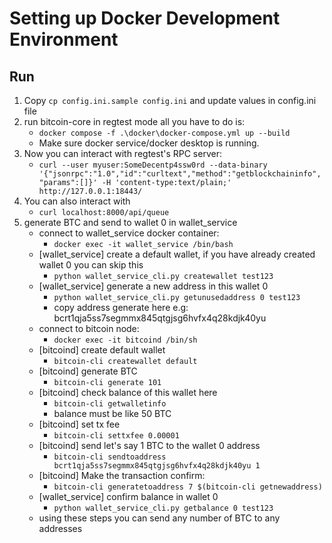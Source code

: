 # Setting up Docker Development Environment

## Run

1. Copy `cp config.ini.sample config.ini` and update values in config.ini file
2. run bitcoin-core in regtest mode all you have to do is:
    - `docker compose -f .\docker\docker-compose.yml up --build`
    - Make sure docker service/docker desktop is running.
3. Now you can interact with regtest's RPC server:
    - `curl --user myuser:SomeDecentp4ssw0rd --data-binary '{"jsonrpc":"1.0","id":"curltext","method":"getblockchaininfo","params":[]}' -H 'content-type:text/plain;' http://127.0.0.1:18443/` 
4. You can also interact with 
    - `curl localhost:8000/api/queue`
5. generate BTC and send to wallet 0 in wallet_service
    - connect to wallet_service docker container:
      - `docker exec -it wallet_service /bin/bash`
    - [wallet_service] create a default wallet, if you have already created wallet 0 you can skip this
      - `python wallet_service_cli.py createwallet test123`
    - [wallet_service] generate a new address in this wallet 0
      - `python wallet_service_cli.py getunusedaddress 0 test123`
      - copy address generate here e.g: bcrt1qja5ss7segmmx845qtgjsg6hvfx4q28kdjk40yu
    - connect to bitcoin node:
      - `docker exec -it bitcoind /bin/sh`
    - [bitcoind] create default wallet
      - `bitcoin-cli createwallet default`
    - [bitcoind] generate BTC
      - `bitcoin-cli generate 101`
    - [bitcoind] check balance of this wallet here 
      - `bitcoin-cli getwalletinfo`
      - balance must be like 50 BTC
    - [bitcoind] set tx fee
      - `bitcoin-cli settxfee 0.00001`
    - [bitcoind] send let's say 1 BTC to the wallet 0 address
      - `bitcoin-cli sendtoaddress bcrt1qja5ss7segmmx845qtgjsg6hvfx4q28kdjk40yu 1`
    - [bitcoind] Make the transaction confirm:
      - `bitcoin-cli generatetoaddress 7 $(bitcoin-cli getnewaddress)`
    - [wallet_service] confirm balance in wallet 0
      - `python wallet_service_cli.py getbalance 0 test123`
    - using these steps you can send any number of BTC to any addresses